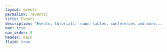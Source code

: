 ```yaml
---
layout: events
permalink: /events/
title: Events
description: "Events, tutorials, round tables, conferences and more... (update coming soon)"
nav: true
nav_order: 9
header: main
fluid: true
---
```

